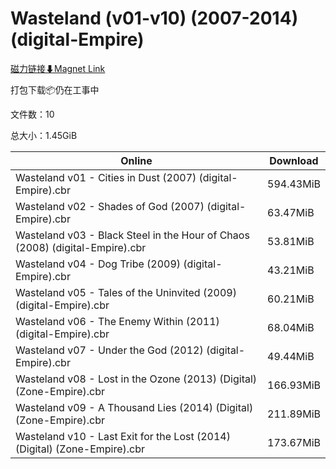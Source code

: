 # Wasteland (v01-v10) (2007-2014) (digital-Empire)

[磁力链接⬇Magnet Link](magnet:?xt=urn:btih:2b1706aa1cc59932407c454e150161c3652c6cc0&dn=Wasteland%20%28v01-v10%29%20%282007-2014%29%20%28digital-Empire%29)

打包下载📦仍在工事中

文件数：10

总大小：1.45GiB

Online | Download
--- | ---
Wasteland v01 - Cities in Dust (2007) (digital-Empire).cbr | 594.43MiB
Wasteland v02 - Shades of God (2007) (digital-Empire).cbr | 63.47MiB
Wasteland v03 - Black Steel in the Hour of Chaos (2008) (digital-Empire).cbr | 53.81MiB
Wasteland v04 - Dog Tribe (2009) (digital-Empire).cbr | 43.21MiB
Wasteland v05 - Tales of the Uninvited (2009) (digital-Empire).cbr | 60.21MiB
Wasteland v06 - The Enemy Within (2011) (digital-Empire).cbr | 68.04MiB
Wasteland v07 - Under the God (2012) (digital-Empire).cbr | 49.44MiB
Wasteland v08 - Lost in the Ozone (2013) (Digital) (Zone-Empire).cbr | 166.93MiB
Wasteland v09 - A Thousand Lies (2014) (Digital) (Zone-Empire).cbr | 211.89MiB
Wasteland v10 - Last Exit for the Lost (2014) (Digital) (Zone-Empire).cbr | 173.67MiB